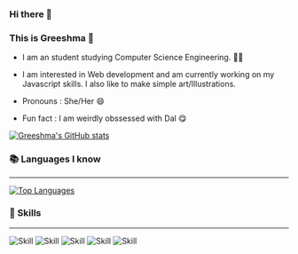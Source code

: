 ### Hi there 👋

### This is Greeshma 👩

- I am an student studying Computer Science Engineering. 👩‍🎓

- I am interested in Web development and am currently working on my Javascript skills. I also like to make simple art/Illustrations.

- Pronouns : She/Her 😄

- Fun fact : I am weirdly obssessed with Dal 😋

[![Greeshma's GitHub stats](https://github-readme-stats.vercel.app/api?username=Greeshma2903&show_icons=true&theme=radical)](https://github.com/Greeshma2903)

### 📚 Languages I know 
---

[![Top Languages](https://github-readme-stats.vercel.app/api/top-langs/?username=Greeshma2903&exclude_repo=github-slideshow&theme=radical)](https://github.com/Greeshma2903)

### 💪 Skills 
---

![Skill](https://img.shields.io/badge/HTML5-E34F26?style=for-the-badge&logo=html5&logoColor=white)
![Skill](https://img.shields.io/badge/CSS3-1572B6?style=for-the-badge&logo=css3&logoColor=white)
![Skill](https://img.shields.io/badge/JavaScript-323330?style=for-the-badge&logo=javascript&logoColor=F7DF1E)
![Skill](https://img.shields.io/badge/Bootstrap-563D7C?style=for-the-badge&logo=bootstrap&logoColor=white)
![Skill](https://img.shields.io/badge/Visual_Studio_Code-0078D4?style=for-the-badge&logo=visual%20studio%20code&logoColor=white)
